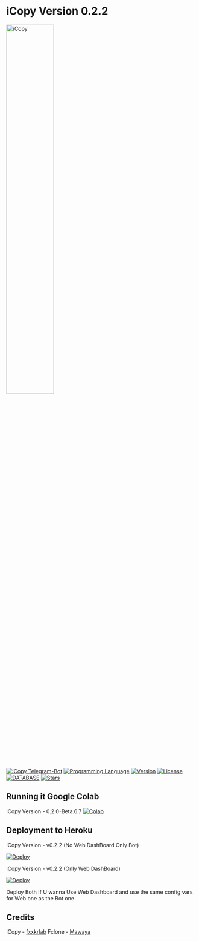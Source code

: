 # iCopy Version 0.2.2

[<img src="https://f002.backblazeb2.com/file/jsuforum-upload/optimized/1X/cff2835c1652bb57a18aac42a3eee34b51cd9b89_2_1380x386.gif" width="50%" alt="iCopy">](https://bbs.jsu.net/c/official-project/icopy/6)  

[![iCopy Telegram-Bot](https://img.shields.io/badge/iCopy-Telegram%20BOT-red?style=flat-square&logo=appveyor)](https://bbs.jsu.net/c/official-project/icopy/6)
[![Programming Language](https://img.shields.io/badge/LANGUAGE-Python%203.6%2B-success?style=flat-square&logo=appveyor)](https://bbs.jsu.net/c/official-project/icopy/6)
[![Version](https://img.shields.io/badge/Version-0.2.2-ff69b4?style=flat-square&logo=appveyor)](https://bbs.jsu.net/c/official-project/icopy/6)
[![License](https://img.shields.io/github/license/fxxkrlab/iCopy?style=flat-square&logo=appveyor)](https://bbs.jsu.net/c/official-project/icopy/6)
[![DATABASE](https://img.shields.io/badge/DATABASE-MongoDB-brightgreen?style=flat-square&logo=appveyor)](https://github.com/mongodb/mongo)
[![Stars](https://img.shields.io/github/stars/Nenokkadine/FClone-Bot?style=flat-square&logo=appveyor)](https://github.com/Nenokkadine/FClone-Bot)  

## Running it Google Colab
iCopy Version - 0.2.0-Beta.6.7
[![Colab](https://colab.research.google.com/assets/colab-badge.svg)](https://colab.research.google.com/github/Nenokkadine/FClone-Bot/blob/master/iCopy.ipynb) 
 
## Deployment to Heroku
iCopy Version - v0.2.2 (No Web DashBoard Only Bot)
 
[![Deploy](https://www.herokucdn.com/deploy/button.svg)](https://dashboard.heroku.com/new?template=https://github.com/crypt-bphc/FClone-Bot/tree/master)

iCopy Version - v0.2.2 (Only Web DashBoard)
 
[![Deploy](https://www.herokucdn.com/deploy/button.svg)](https://dashboard.heroku.com/new?template=https://github.com/Nenokkadine/Fclone-Bot/tree/web)

Deploy Both If U wanna Use Web Dashboard and use the same config vars for Web one as the Bot one.

## Credits 

iCopy - [fxxkrlab](https://github.com/fxxkrlab/iCopy)
Fclone - [Mawaya](https://github.com/mawaya/rclone)
